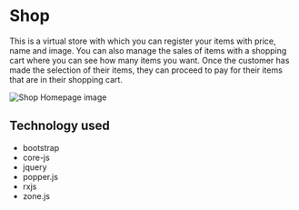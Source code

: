 # Shop
This is a virtual store with which you can register your items with price, name and image. You can also manage the sales of items with a shopping cart where you can see how many items you want. Once the customer has made the selection of their items, they can proceed to pay for their items that are in their shopping cart.

![Shop Homepage image](http://darlinf.github.io/asset/images/shop.png)


## Technology used
  * bootstrap 
  * core-js 
  * jquery
  * popper.js
  * rxjs 
  * zone.js
